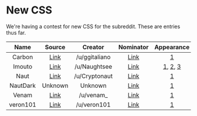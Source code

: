# New CSS

We're having a contest for new CSS for the subreddit. These are entries thus far.

| Name     | Source | Creator | Nominator | Appearance | Maintained |
| :------: | :----: | :-----: | :-------: | :--------: | :--------: |
| Carbon   | [Link](https://www.reddit.com/r/carbon/stylesheet) | /u/ggitaliano | [Link](https://www.reddit.com/r/unixporn/comments/43g60f/its_finally_here_announcing_the_unixporn_css/czpx7qj) | [1](http://i.imgur.com/NftOlJ1.png) | No |
| Imouto   | [Link](https://p.iotek.org/i06) | /u/Naughtsee | [Link](https://www.reddit.com/r/unixporn/comments/43g60f/its_finally_here_announcing_the_unixporn_css/czjmhzd) | [1](http://i.imgur.com/FtLaNGP.png), [2](http://i.imgur.com/73pEQ8n.png), [3](http://i.imgur.com/GbHm9WA.png) | No |
| Naut     | [Link](https://github.com/Axel--/Naut-for-reddit)  | /u/Cryptonaut | [Link](https://www.reddit.com/r/unixporn/comments/43g60f/its_finally_here_announcing_the_unixporn_css/czliheh) | [1](http://reddit.com/r/unixporn) | Yes |
| NautDark | Unknown | Unknown | [Link](https://www.reddit.com/r/unixporn/comments/43g60f/its_finally_here_announcing_the_unixporn_css/czljkkv) | [1](http://i.imgur.com/fxOkbEz.png) | Unknown |
| Venam    | [Link](http://pub.iotek.org/p/n35bYmq) | /u/venam_ | [Link](https://www.reddit.com/r/unixporn/comments/43g60f/its_finally_here_announcing_the_unixporn_css/czs0zo4) | [1](http://i.imgur.com/UNAmlEp.png) | Yes |
| veron101 | [Link](https://www.reddit.com/r/veron101/stylesheet) | /u/veron101 | [Link](https://www.reddit.com/r/unixporn/comments/43g60f/its_finally_here_announcing_the_unixporn_css/czmdaeb) | [1](https://www.reddit.com/r/veron101) | No |
